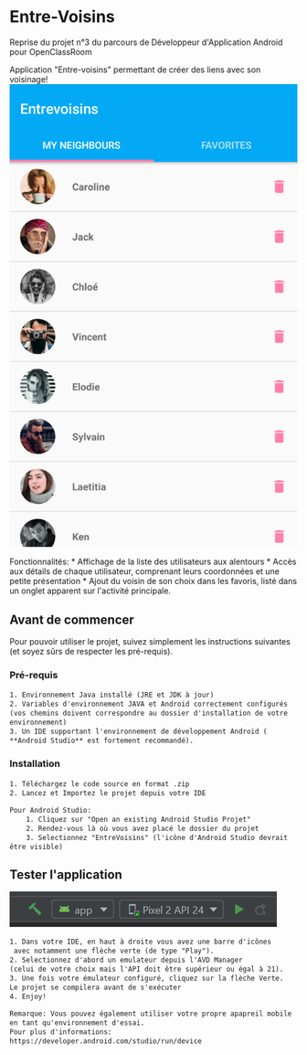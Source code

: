 # Entre-Voisins
Reprise du projet n°3 du parcours de Développeur d'Application Android pour OpenClassRoom

Application "Entre-voisins" permettant de créer des liens avec son voisinage!
![Image de l'activité principale](https://github.com/sansho88/Entrevoisins/blob/master/list_neighbours.PNG)

Fonctionnalités: 
	* Affichage de la liste des utilisateurs aux alentours
	* Accès aux détails de chaque utilisateur, comprenant leurs coordonnées et une petite présentation
	* Ajout du voisin de son choix dans les favoris, listé dans un onglet apparent sur l'activité principale.

## Avant de commencer

Pour pouvoir utiliser le projet, suivez simplement les instructions suivantes (et soyez sûrs de respecter les pré-requis).

### Pré-requis

	1. Environnement Java installé (JRE et JDK à jour)
	2. Variables d'environnement JAVA et Android correctement configurés (vos chemins doivent correspondre au dossier d'installation de votre environnement)
	3. Un IDE supportant l'environnement de développement Android ( **Android Studio** est fortement recommandé).
	
### Installation

	1. Téléchargez le code source en format .zip
	2. Lancez et Importez le projet depuis votre IDE


```
Pour Android Studio: 
	1. Cliquez sur "Open an existing Android Studio Projet"
	2. Rendez-vous là où vous avez placé le dossier du projet
	3. Selectionnez "EntreVoisins" (l'icône d'Android Studio devrait être visible)
```

## Tester l'application
![Image run](https://github.com/sansho88/Entrevoisins/blob/master/run.PNG)

	1. Dans votre IDE, en haut à droite vous avez une barre d'icônes
	 avec notamment une flèche verte (de type "Play"). 
	2. Selectionnez d'abord un emulateur depuis l'AVD Manager 
	(celui de votre choix mais l'API doit être supérieur ou égal à 21).
	3. Une fois votre émulateur configuré, cliquez sur la flèche Verte. 
	Le projet se compilera avant de s'exécuter
	4. Enjoy! 
	
```
Remarque: Vous pouvez également utiliser votre propre apapreil mobile en tant qu'environnement d'essai.
Pour plus d'informations: 
https://developer.android.com/studio/run/device
```

